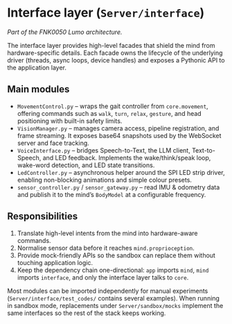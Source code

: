 # Interface layer (`Server/interface`)

*Part of the FNK0050 Lumo architecture.*

The interface layer provides high-level facades that shield the mind from hardware-specific
details. Each facade owns the lifecycle of the underlying driver (threads, async loops, device
handles) and exposes a Pythonic API to the application layer.

## Main modules

- `MovementControl.py` – wraps the gait controller from `core.movement`, offering commands such as
  `walk`, `turn`, `relax`, `gesture`, and head positioning with built-in safety limits.
- `VisionManager.py` – manages camera access, pipeline registration, and frame streaming. It exposes
  base64 snapshots used by the WebSocket server and face tracking.
- `VoiceInterface.py` – bridges Speech-to-Text, the LLM client, Text-to-Speech, and LED feedback.
  Implements the wake/think/speak loop, wake-word detection, and LED state transitions.
- `LedController.py` – asynchronous helper around the SPI LED strip driver, enabling non-blocking
  animations and simple colour presets.
- `sensor_controller.py` / `sensor_gateway.py` – read IMU & odometry data and publish it to the
  mind’s `BodyModel` at a configurable frequency.

## Responsibilities

1. Translate high-level intents from the mind into hardware-aware commands.
2. Normalise sensor data before it reaches `mind.proprioception`.
3. Provide mock-friendly APIs so the sandbox can replace them without touching application logic.
4. Keep the dependency chain one-directional: `app` imports `mind`, `mind` imports `interface`, and
   only the interface layer talks to `core`.

Most modules can be imported independently for manual experiments (`Server/interface/test_codes/`
contains several examples). When running in sandbox mode, replacements under `Server/sandbox/mocks`
implement the same interfaces so the rest of the stack keeps working.
